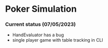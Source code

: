 # Poker Simulation

### Current status (07/05/2023)

- HandEvaluator has a bug
- single player game with table tracking in CLI